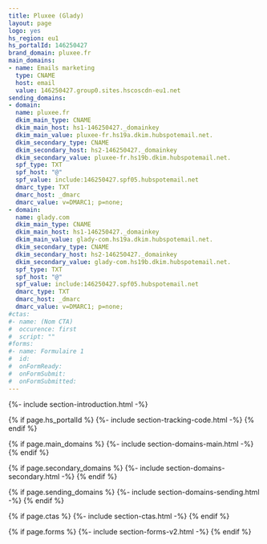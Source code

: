 ```yaml
---
title: Pluxee (Glady)
layout: page
logo: yes
hs_region: eu1
hs_portalId: 146250427
brand_domain: pluxee.fr
main_domains:
- name: Emails marketing
  type: CNAME
  host: email
  value: 146250427.group0.sites.hscoscdn-eu1.net
sending_domains:
- domain:
  name: pluxee.fr
  dkim_main_type: CNAME
  dkim_main_host: hs1-146250427._domainkey
  dkim_main_value: pluxee-fr.hs19a.dkim.hubspotemail.net.
  dkim_secondary_type: CNAME
  dkim_secondary_host: hs2-146250427._domainkey
  dkim_secondary_value: pluxee-fr.hs19b.dkim.hubspotemail.net.
  spf_type: TXT
  spf_host: "@"
  spf_value: include:146250427.spf05.hubspotemail.net
  dmarc_type: TXT
  dmarc_host: _dmarc
  dmarc_value: v=DMARC1; p=none;
- domain:
  name: glady.com
  dkim_main_type: CNAME
  dkim_main_host: hs1-146250427._domainkey
  dkim_main_value: glady-com.hs19a.dkim.hubspotemail.net.
  dkim_secondary_type: CNAME
  dkim_secondary_host: hs2-146250427._domainkey
  dkim_secondary_value: glady-com.hs19b.dkim.hubspotemail.net.
  spf_type: TXT
  spf_host: "@"
  spf_value: include:146250427.spf05.hubspotemail.net
  dmarc_type: TXT
  dmarc_host: _dmarc
  dmarc_value: v=DMARC1; p=none;
#ctas:
#- name: (Nom CTA)
#  occurence: first
#  script: ""
#forms:
#- name: Formulaire 1
#  id: 
#  onFormReady: 
#  onFormSubmit: 
#  onFormSubmitted:
---
```

{%- include section-introduction.html -%}

{% if page.hs_portalId %}
    {%- include section-tracking-code.html -%}
{% endif %}

{% if page.main_domains %}
    {%- include section-domains-main.html -%}
{% endif %}

{% if page.secondary_domains %}
    {%- include section-domains-secondary.html -%}
{% endif %}

{% if page.sending_domains %}
    {%- include section-domains-sending.html -%}
{% endif %}

{% if page.ctas %}
    {%- include section-ctas.html -%}
{% endif %}

{% if page.forms %}
    {%- include section-forms-v2.html -%}
{% endif %}